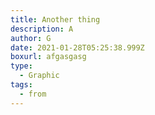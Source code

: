 ```yaml
---
title: Another thing
description: A
author: G
date: 2021-01-28T05:25:38.999Z
boxurl: afgasgasg
type:
  - Graphic
tags:
  - from
---
```

